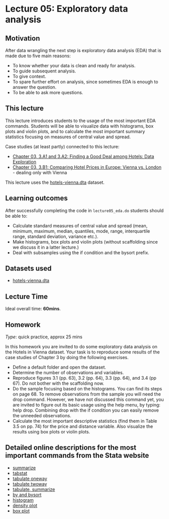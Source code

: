 # Lecture 05: Exploratory data analysis

## Motivation

After data wrangling the next step is exploratory data analysis (EDA) that is made due to five main reasons:
 - To know whether your data is clean and ready for analysis.
 - To guide subsequent analysis.
 - To give context.
 - To spare further effort on analysis, since sometimes EDA is enough to answer the question.
 - To be able to ask more questions.


## This lecture

This lecture introduces students to the usage of the most important EDA commands. Students will be able to visualize data with histograms, box plots and violin plots, and to calculate the most important summary statistics focusing on measures of central value and spread.

Case studies (at least partly) connected to this lecture:
  - [Chapter 03, 3.A1 and 3.A2: Finding a Good Deal among Hotels: Data Exploration](https://gabors-data-analysis.com/casestudies/#ch03a-finding-a-good-deal-among-hotels-data-exploration)
  - [Chapter 03, 3.B1: Comparing Hotel Prices in Europe: Vienna vs. London](https://gabors-data-analysis.com/casestudies/#ch03b-comparing-hotel-prices-in-europe-vienna-vs-london) - dealing only with Vienna

This lecture uses the [hotels-vienna.dta](https://osf.io/dn8je) dataset.

## Learning outcomes
After successfully completing the code in `lecture05_eda.do` students should be able to:

  - Calculate standard measures of central value and spread (mean, minimum, maximum, median, quantiles, mode, range, interquartile range, standard deviation, variance etc.).
  - Make histograms, box plots and violin plots (without scaffolding since we discuss it in a latter lecture.)
  - Deal with subsamples using the if condition and the bysort prefix.

## Datasets used

* [hotels-vienna.dta](https://osf.io/dn8je)

## Lecture Time

Ideal overall time: **60mins**.

## Homework

*Type*: quick practice, approx 25 mins

In this homework you are invited to do some exploratory data analysis on the Hotels in Vienna dataset. Your task is to reproduce some results of the case studies of Chapter 3 by doing the following exercises.
  - Define a default folder and open the dataset.
  - Determine the number of observations and variables.
  - Reproduce figures 3.1 (pp. 63), 3.2 (pp. 64), 3.3 (pp. 64), and 3.4 (pp 67). Do not bother with the scaffolding now.
  - Do the sample focusing based on the histograms. You can find its steps on page 68. To remove observations from the sample you will need the drop command. However, we have not discussed this command yet, you are invited to figure out its basic usage using the help menu, by typing: help drop. Combining drop with the if condition you can easily remove the unneeded observations.
  - Calculate the most important descriptive statistics (find them in Table 3.5 on pp. 74) for the price and distance variable. Also visualize the results using box plots or violin plots.


## Detailed online descriptions for the most important commands from the Stata website

  - [summarize](https://www.stata.com/manuals/rsummarize.pdf) 
  - [tabstat](https://www.stata.com/manuals/rtabstat.pdf)
  - [tabulate oneway](https://www.stata.com/manuals/rtabulateoneway.pdf)
  - [tabulate twoway](https://www.stata.com/manuals/rtabulatetwoway.pdf)
  - [tabulate, summarize](https://www.stata.com/manuals/rtabulatesummarize.pdf)
  - [by and bysort](https://www.stata.com/manuals/dby.pdf)
  - [histogram](https://www.stata.com/manuals/dby.pdf)
  - [density plot](https://www.stata.com/manuals16/rkdensity.pdf)
  - [box plot](https://www.stata.com/manuals16/g-2graphbox.pdf)
